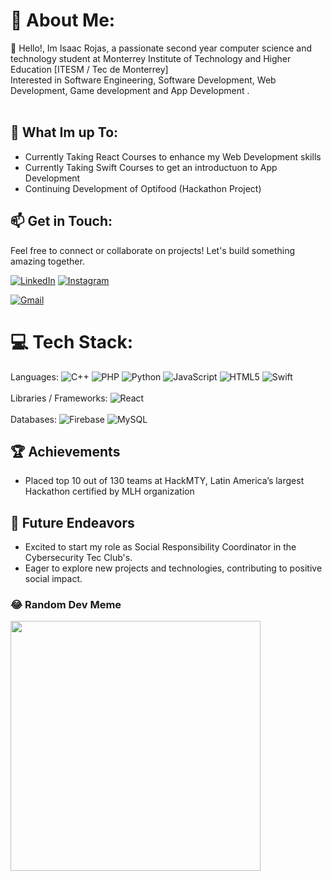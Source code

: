 
# 💫 About Me:
👋 Hello!, Im Isaac Rojas, a passionate second year computer science and technology student at Monterrey Institute of Technology and Higher Education [ITESM / Tec de Monterrey]<br>    Interested in Software Engineering, Software Development, Web Development, Game development and App Development .<br><br> 

## 🚀 What Im up To:
 - Currently Taking React Courses to enhance my Web Development skills
 - Currently Taking Swift Courses to get an introductuon to App Development
 - Continuing Development of Optifood (Hackathon Project)

## 📫 Get in Touch: 
Feel free to connect or collaborate on projects! Let's build something amazing together.

[![LinkedIn](https://img.shields.io/badge/LinkedIn-%230077B5.svg?logo=linkedin&logoColor=white)](https://linkedin.com/in/isaacrojassosa) 
[![Instagram](https://img.shields.io/badge/Instagram-%23E4405F.svg?logo=Instagram&logoColor=white)](https://instagram.com/isaacrs_481)

[![Gmail](https://img.shields.io/badge/Gmail-D14836?style=for-the-badge&logo=gmail&logoColor=white)](mailto:isaacrojassosa@gmail.com)
  
# 💻 Tech Stack:
Languages: ![C++](https://img.shields.io/badge/c++-%2300599C.svg?style=for-the-badge&logo=c%2B%2B&logoColor=white) ![PHP](https://img.shields.io/badge/php-%23777BB4.svg?style=for-the-badge&logo=php&logoColor=white) ![Python](https://img.shields.io/badge/python-3670A0?style=for-the-badge&logo=python&logoColor=ffdd54) ![JavaScript](https://img.shields.io/badge/javascript-%23323330.svg?style=for-the-badge&logo=javascript&logoColor=%23F7DF1E) ![HTML5](https://img.shields.io/badge/html5-%23E34F26.svg?style=for-the-badge&logo=html5&logoColor=white) ![Swift](https://img.shields.io/badge/swift-F54A2A?style=for-the-badge&logo=swift&logoColor=white) <br><br> 
Libraries / Frameworks: ![React](https://img.shields.io/badge/react-%2320232a.svg?style=for-the-badge&logo=react&logoColor=%2361DAFB) <br><br> 
Databases: ![Firebase](https://img.shields.io/badge/Firebase-039BE5?style=for-the-badge&logo=Firebase&logoColor=white) ![MySQL](https://img.shields.io/badge/mysql-%2300000f.svg?style=for-the-badge&logo=mysql&logoColor=white)

## 🏆 Achievements
-	Placed top 10 out of 130 teams at HackMTY, Latin America’s largest Hackathon certified by MLH organization

## 🌱 Future Endeavors
- Excited to start my role as Social Responsibility Coordinator in the Cybersecurity Tec Club's.
- Eager to explore new projects and technologies, contributing to positive social impact.

### 😂 Random Dev Meme
<img src='https://randommeme-five.vercel.app/' style="height: 400px;"/>

<!-- Proudly created with GPRM ( https://gprm.itsvg.in ) -->
